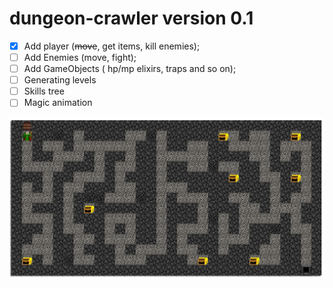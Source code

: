 # dungeon-crawler version 0.1
- [x] Add player (~~move~~, get items, kill enemies);
- [ ] Add Enemies (move, fight);
- [ ] Add GameObjects ( hp/mp elixirs, traps and so on);
- [ ] Generating levels
- [ ] Skills tree
- [ ] Magic animation

![alt text](https://github.com/kostDev/dungeon-crawler/raw/master/screens/simple1.PNG "first level")